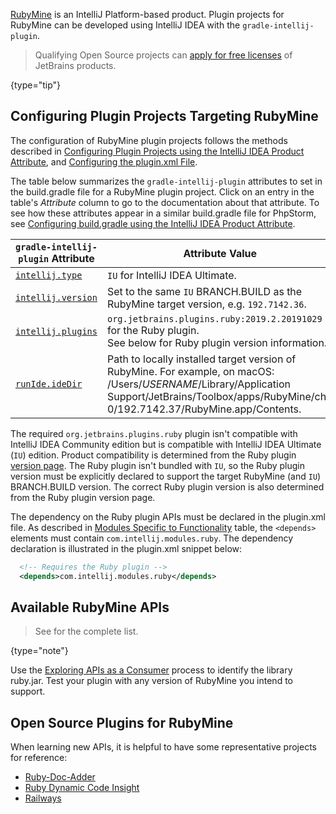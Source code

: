 [//]: # (title: RubyMine Plugin Development)

<!-- Copyright 2000-2022 JetBrains s.r.o. and other contributors. Use of this source code is governed by the Apache 2.0 license that can be found in the LICENSE file. -->

[RubyMine](https://www.jetbrains.com/ruby/) is an IntelliJ Platform-based product.
Plugin projects for RubyMine can be developed using IntelliJ IDEA with the `gradle-intellij-plugin`.

> Qualifying Open Source projects can [apply for free licenses](https://www.jetbrains.com/community/opensource/) of JetBrains products.
>
{type="tip"}

## Configuring Plugin Projects Targeting RubyMine
The configuration of RubyMine plugin projects follows the methods described in [Configuring Plugin Projects using the IntelliJ IDEA Product Attribute](dev_alternate_products.md#configuring-plugin-projects-using-the-intellij-idea-product-attribute), and [Configuring the plugin.xml File](dev_alternate_products.md#configuring-pluginxml).

The table below summarizes the `gradle-intellij-plugin` attributes to set in the <path>build.gradle</path> file for a RubyMine plugin project.
Click on an entry in the table's *Attribute* column to go to the documentation about that attribute.
To see how these attributes appear in a similar <path>build.gradle</path> file for PhpStorm, see [Configuring build.gradle using the IntelliJ IDEA Product Attribute](dev_alternate_products.md#configuring-buildgradle-using-the-intellij-idea-product-attribute).

| `gradle-intellij-plugin` Attribute | Attribute Value                                                                                                                                                                                                     |
|------------------------------------|---------------------------------------------------------------------------------------------------------------------------------------------------------------------------------------------------------------------|
| [`intellij.type`][properties]      | `IU` for IntelliJ IDEA Ultimate.                                                                                                                                                                                    |
| [`intellij.version`][properties]   | Set to the same `IU` BRANCH.BUILD as the RubyMine target version, e.g. `192.7142.36`.                                                                                                                               |
| [`intellij.plugins`][properties]   | `org.jetbrains.plugins.ruby:2019.2.20191029` for the Ruby plugin.<br/>See below for Ruby plugin version information.                                                                                                |
| [`runIde.ideDir`][dsl]             | Path to locally installed target version of RubyMine. For example, on macOS:<br/><path>/Users/$USERNAME$/Library/Application Support/JetBrains/Toolbox/apps/RubyMine/ch-0/192.7142.37/RubyMine.app/Contents</path>. |

[properties]: https://github.com/JetBrains/gradle-intellij-plugin#intellij-platform-properties
[dsl]: https://github.com/JetBrains/gradle-intellij-plugin#running-dsl

The required `org.jetbrains.plugins.ruby` plugin isn't compatible with IntelliJ IDEA Community edition but is compatible with IntelliJ IDEA Ultimate (`IU`) edition.
Product compatibility is determined from the Ruby plugin [version page](https://plugins.jetbrains.com/plugin/1293-ruby/versions).
The Ruby plugin isn't bundled with `IU`, so the Ruby plugin version must be explicitly declared to support the target RubyMine (and `IU`) BRANCH.BUILD version.
The correct Ruby plugin version is also determined from the Ruby plugin version page.

The dependency on the Ruby plugin APIs must be declared in the <path>plugin.xml</path> file.
As described in [Modules Specific to Functionality](plugin_compatibility.md#modules-specific-to-functionality) table, the `<depends>` elements must contain `com.intellij.modules.ruby`.
The dependency declaration is illustrated in the <path>plugin.xml</path> snippet below:

```xml
  <!-- Requires the Ruby plugin -->
  <depends>com.intellij.modules.ruby</depends>
```

## Available RubyMine APIs

> See [](rubymine_extension_point_list.md) for the complete list.
>
{type="note"}

Use the [Exploring APIs as a Consumer](plugin_compatibility.md#exploring-apis-as-a-consumer) process to identify the library <path>ruby.jar</path>.
Test your plugin with any version of RubyMine you intend to support.

## Open Source Plugins for RubyMine
When learning new APIs, it is helpful to have some representative projects for reference:
* [Ruby-Doc-Adder](https://github.com/aristotll/RubyDocAdder)
* [Ruby Dynamic Code Insight](https://github.com/JetBrains/ruby-type-inference)
* [Railways](https://github.com/basgren/railways)
